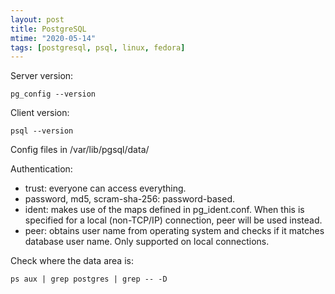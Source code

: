 ```yaml
---
layout: post
title: PostgreSQL
mtime: "2020-05-14"
tags: [postgresql, psql, linux, fedora]
---
```


Server version:
```
pg_config --version
```  
Client version:
```
psql --version
```

Config files in /var/lib/pgsql/data/

Authentication:
- trust: everyone can access everything.
- password, md5, scram-sha-256: password-based.
- ident: makes use of the maps defined in pg\_ident.conf. When this is specified for a local (non-TCP/IP) connection, peer will be used instead.
- peer: obtains user name from operating system and checks if it matches database user name. Only supported on local connections.

Check where the data area is:
```
ps aux | grep postgres | grep -- -D
```
